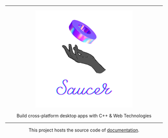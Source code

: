 <hr>

<div align="center"> 
    <img src="static/img/logo.png" height=312/>
</div>

<p align="center"> 
    Build cross-platform desktop apps with C++ & Web Technologies 
</p>

---

<div align="center"> 
    
This project hosts the source code of [documentation]((https://saucer.github.io/)).

</div> 
